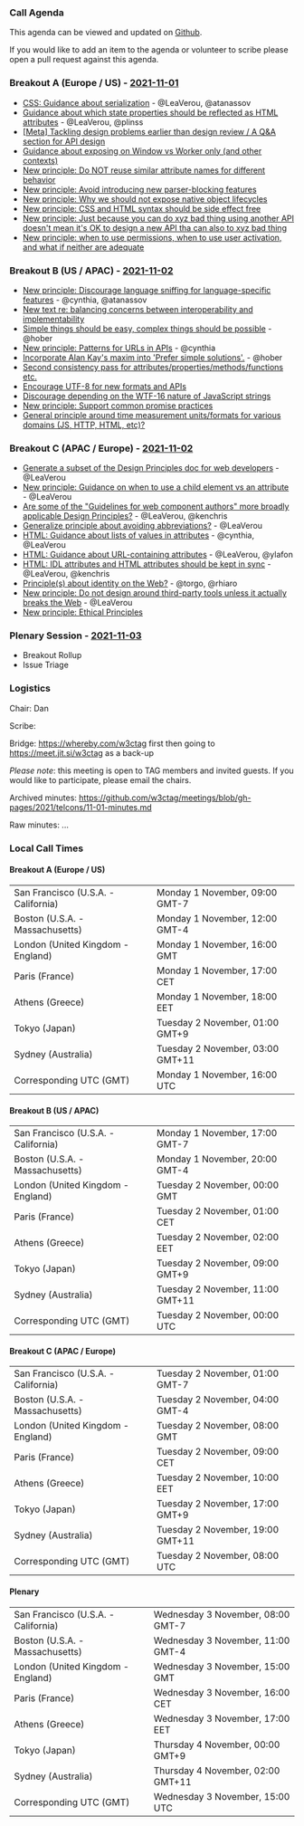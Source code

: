 ### Call Agenda

This agenda can be viewed and updated on [Github](https://github.com/w3ctag/meetings/blob/gh-pages/2021/telcons/11-01-agenda.md).

If you would like to add an item to the agenda or volunteer to scribe please open a pull request against this agenda.

### Breakout A (Europe / US) - [2021-11-01](https://www.timeanddate.com/worldclock/converter.html?iso=20211101T160000&p1=224&p2=43&p3=136&p4=195&p5=26&p6=248&p7=240)

* [CSS: Guidance about serialization](https://github.com/w3ctag/design-principles/issues/284) - @LeaVerou, @atanassov
* [Guidance about which state properties should be reflected as HTML attributes](https://github.com/w3ctag/design-principles/issues/289) - @LeaVerou, @plinss
* [[Meta] Tackling design problems earlier than design review / A Q&A section for API design](https://github.com/w3ctag/design-principles/issues/319)
* [Guidance about exposing on Window vs Worker only (and other contexts)](https://github.com/w3ctag/design-principles/issues/325)
* [New principle: Do NOT reuse similar attribute names for different behavior](https://github.com/w3ctag/design-principles/issues/328)
* [New principle: Avoid introducing new parser-blocking features](https://github.com/w3ctag/design-principles/issues/329)
* [New principle: Why we should not expose native object lifecycles](https://github.com/w3ctag/design-principles/issues/333)
* [New principle: CSS and HTML syntax should be side effect free](https://github.com/w3ctag/design-principles/issues/336)
* [New principle: Just because you can do xyz bad thing using another API doesn't mean it's OK to design a new API tha can also to xyz bad thing](https://github.com/w3ctag/design-principles/issues/340)
* [New principle: when to use permissions, when to use user activation, and what if neither are adequate](https://github.com/w3ctag/design-principles/issues/341)

### Breakout B (US / APAC) - [2021-11-02](https://www.timeanddate.com/worldclock/converter.html?iso=20211102T000000&p1=224&p2=43&p3=136&p4=195&p5=26&p6=248&p7=240)

* [New principle: Discourage language sniffing for language-specific features](https://github.com/w3ctag/design-principles/issues/266) - @cynthia, @atanassov
* [New text re: balancing concerns between interoperability and implementability](https://github.com/w3ctag/design-principles/pull/290)
* [Simple things should be easy, complex things should be possible](https://github.com/w3ctag/design-principles/issues/299) - @hober
* [New principle: Patterns for URLs in APIs](https://github.com/w3ctag/design-principles/issues/303) - @cynthia
* [Incorporate Alan Kay's maxim into 'Prefer simple solutions'.](https://github.com/w3ctag/design-principles/pull/306) - @hober
* [Second consistency pass for attributes/properties/methods/functions etc.](https://github.com/w3ctag/design-principles/issues/315)
* [Encourage UTF-8 for new formats and APIs](https://github.com/w3ctag/design-principles/issues/322)
* [Discourage depending on the WTF-16 nature of JavaScript strings](https://github.com/w3ctag/design-principles/issues/323)
* [New principle: Support common promise practices](https://github.com/w3ctag/design-principles/issues/342)
* [General principle around time measurement units/formats for various domains (JS, HTTP, HTML, etc)?](https://github.com/w3ctag/design-principles/issues/344)


### Breakout C (APAC / Europe) - [2021-11-02](https://www.timeanddate.com/worldclock/converter.html?iso=20211102T080000&p1=224&p2=43&p3=136&p4=195&p5=26&p6=248&p7=240)

* [Generate a subset of the Design Principles doc for web developers](https://github.com/w3ctag/design-principles/issues/268) - @LeaVerou
* [New principle: Guidance on when to use a child element vs an attribute](https://github.com/w3ctag/design-principles/issues/270) - @LeaVerou
* [Are some of the "Guidelines for web component authors" more broadly applicable Design Principles?](https://github.com/w3ctag/design-principles/issues/271) - @LeaVerou, @kenchris
* [Generalize principle about avoiding abbreviations?](https://github.com/w3ctag/design-principles/issues/276) - @LeaVerou
* [HTML: Guidance about lists of values in attributes](https://github.com/w3ctag/design-principles/issues/277) - @cynthia, @LeaVerou
* [HTML: Guidance about URL-containing attributes](https://github.com/w3ctag/design-principles/issues/278) - @LeaVerou, @ylafon
* [HTML: IDL attributes and HTML attributes should be kept in sync](https://github.com/w3ctag/design-principles/issues/279) - @LeaVerou, @kenchris
* [Principle(s) about identity on the Web?](https://github.com/w3ctag/design-principles/issues/324) - @torgo, @rhiaro
* [New principle: Do not design around third-party tools unless it actually breaks the Web](https://github.com/w3ctag/design-principles/issues/335) - @LeaVerou
* [New principle: Ethical Principles](https://github.com/w3ctag/design-principles/issues/338)


### Plenary Session - [2021-11-03](https://www.timeanddate.com/worldclock/converter.html?iso=20211103T150000&p1=224&p2=43&p3=136&p4=195&p5=26&p6=248&p7=240)


* Breakout Rollup
* Issue Triage

### Logistics

Chair: Dan

Scribe:

Bridge: https://whereby.com/w3ctag first then going to https://meet.jit.si/w3ctag as a back-up

*Please note*: this meeting is open to TAG members and invited guests. If you would like to participate, please email the chairs.

Archived minutes: https://github.com/w3ctag/meetings/blob/gh-pages/2021/telcons/11-01-minutes.md

Raw minutes: ...


### Local Call Times

#### Breakout A (Europe / US)

<table>
<tr><td> San Francisco (U.S.A. - California) <td> Monday 1 November, 09:00 GMT-7</td></tr>
<tr><td> Boston (U.S.A. - Massachusetts) <td> Monday 1 November, 12:00 GMT-4</td></tr>
<tr><td> London (United Kingdom - England) <td> Monday 1 November, 16:00 GMT</td></tr>
<tr><td> Paris (France) <td> Monday 1 November, 17:00 CET</td></tr>
<tr><td> Athens (Greece) <td> Monday 1 November, 18:00 EET</td></tr>
<tr><td> Tokyo (Japan) <td> Tuesday 2 November, 01:00 GMT+9</td></tr>
<tr><td> Sydney (Australia) <td> Tuesday 2 November, 03:00 GMT+11</td></tr>
<tr><td> Corresponding UTC (GMT) <td> Monday 1 November, 16:00 UTC</td></tr>
</table>

#### Breakout B (US / APAC)

<table>
<tr><td> San Francisco (U.S.A. - California) <td> Monday 1 November, 17:00 GMT-7</td></tr>
<tr><td> Boston (U.S.A. - Massachusetts) <td> Monday 1 November, 20:00 GMT-4</td></tr>
<tr><td> London (United Kingdom - England) <td> Tuesday 2 November, 00:00 GMT</td></tr>
<tr><td> Paris (France) <td> Tuesday 2 November, 01:00 CET</td></tr>
<tr><td> Athens (Greece) <td> Tuesday 2 November, 02:00 EET</td></tr>
<tr><td> Tokyo (Japan) <td> Tuesday 2 November, 09:00 GMT+9</td></tr>
<tr><td> Sydney (Australia) <td> Tuesday 2 November, 11:00 GMT+11</td></tr>
<tr><td> Corresponding UTC (GMT) <td> Tuesday 2 November, 00:00 UTC</td></tr>
</table>

#### Breakout C (APAC / Europe)

<table>
<tr><td> San Francisco (U.S.A. - California) <td> Tuesday 2 November, 01:00 GMT-7</td></tr>
<tr><td> Boston (U.S.A. - Massachusetts) <td> Tuesday 2 November, 04:00 GMT-4</td></tr>
<tr><td> London (United Kingdom - England) <td> Tuesday 2 November, 08:00 GMT</td></tr>
<tr><td> Paris (France) <td> Tuesday 2 November, 09:00 CET</td></tr>
<tr><td> Athens (Greece) <td> Tuesday 2 November, 10:00 EET</td></tr>
<tr><td> Tokyo (Japan) <td> Tuesday 2 November, 17:00 GMT+9</td></tr>
<tr><td> Sydney (Australia) <td> Tuesday 2 November, 19:00 GMT+11</td></tr>
<tr><td> Corresponding UTC (GMT) <td> Tuesday 2 November, 08:00 UTC</td></tr>
</table>

#### Plenary

<table>
<tr><td> San Francisco (U.S.A. - California) <td> Wednesday 3 November, 08:00 GMT-7</td></tr>
<tr><td> Boston (U.S.A. - Massachusetts) <td> Wednesday 3 November, 11:00 GMT-4</td></tr>
<tr><td> London (United Kingdom - England) <td> Wednesday 3 November, 15:00 GMT</td></tr>
<tr><td> Paris (France) <td> Wednesday 3 November, 16:00 CET</td></tr>
<tr><td> Athens (Greece) <td> Wednesday 3 November, 17:00 EET</td></tr>
<tr><td> Tokyo (Japan) <td> Thursday 4 November, 00:00 GMT+9</td></tr>
<tr><td> Sydney (Australia) <td> Thursday 4 November, 02:00 GMT+11</td></tr>
<tr><td> Corresponding UTC (GMT) <td> Wednesday 3 November, 15:00 UTC</td></tr>
</table>

